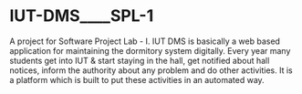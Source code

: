# IUT-DMS____SPL-1
A project for Software Project Lab - I. IUT DMS is basically a web based application for maintaining the dormitory system digitally. Every year many students get into IUT & start staying in the hall, 
get notified about hall notices, inform the authority about any problem and do other activities. It is a platform which is built to put these activities in an automated way.
